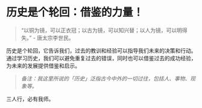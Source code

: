 # 历史是个轮回：借鉴的力量！

> “以铜为镜，可以正衣冠；以古为镜，可以知兴替；以人为镜，可以明得失。” - 唐太宗李世民。

历史是个轮回，它告诉我们，过去的教训和经验可以指导我们未来的决策和行动。通过学习历史，我们可以避免重复过去的错误，同时也可以借鉴过去的成功经验，为未来的发展提供借鉴和启示。

> _备注：我这里所说的「历史」泛指古今中外的一切过往，包括人、事物、现象等。_

三人行，必有我师。
